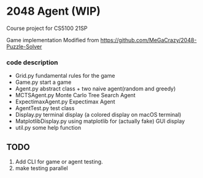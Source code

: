 # 2048 Agent (WIP)

Course project for CS5100 21SP

Game implementation Modified from https://github.com/MeGaCrazy/2048-Puzzle-Solver

### code description
- Grid.py fundamental rules for the game
- Game.py start a game
- Agent.py abstract class + two naive agent(random and greedy)
- MCTSAgent.py Monte Carlo Tree Search Agent
- ExpectimaxAgent.py Expectimax Agent
- AgentTest.py test class
- Display.py terminal display (a colored display on macOS terminal)
- MatplotlibDisplay.py using matplotlib for (actually fake) GUI display
- util.py some help function

## TODO
1. Add CLI for game or agent testing.
2. make testing parallel
